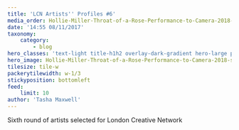 ```yaml
---
title: 'LCN Artists'' Profiles #6'
media_order: Hollie-Miller-Throat-of-a-Rose-Performance-to-Camera-2018-scaled.jpg
date: '14:55 08/11/2017'
taxonomy:
    category:
        - blog
hero_classes: 'text-light title-h1h2 overlay-dark-gradient hero-large parallax'
hero_image: Hollie-Miller-Throat-of-a-Rose-Performance-to-Camera-2018-scaled.jpg
tilesize: tile-w
packerytilewidth: w-1/3
stickyposition: bottomleft
feed:
    limit: 10
author: 'Tasha Maxwell'
---
```


Sixth round of artists selected for London Creative Network